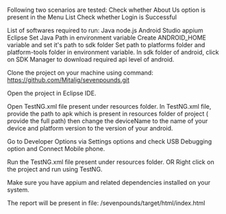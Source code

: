Following two scenarios are tested:
Check whether About Us option is present in the Menu List
Check whether Login is Successful


List of softwares required to run:
Java 
node.js
Android Studio
appium
Eclipse
Set Java Path in environment variable
Create ANDROID_HOME variable and set it's path to sdk folder
Set path to platforms folder and platform-tools folder in environment variable.
In sdk folder of android, click on SDK Manager to download required api level of android.


Clone the project on your machine using command: https://github.com/Mitalig/sevenpounds.git

Open the project in Eclipse IDE.

Open TestNG.xml file present under resources folder.
In TestNG.xml file, provide the path to apk which is present in resources folder of project ( provide the  full path) then change the deviceName to the name of your device and platform version to the version of your android.

Go to Developer Options via Settings options and check USB Debugging option and Connect Mobile phone.

Run the TestNG.xml file present under resources folder. OR Right click on the project and run using TestNG.

Make sure you have appium and related dependencies installed on your system.

The report will be present in file: /sevenpounds/target/html/index.html